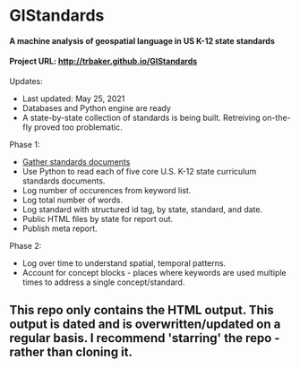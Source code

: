 # GIStandards
#### A machine analysis of geospatial language in US K-12 state standards
#### Project URL: http://trbaker.github.io/GIStandards

Updates:
<ul>
 <li>Last updated: May 25, 2021
 <LI>Databases and Python engine are ready
 <li>A state-by-state collection of standards is being built. Retreiving on-the-fly proved too problematic.   
   
 </ul>
 
Phase 1:
<ul>
<li><a target="new" href="https://www.dropbox.com/sh/deaf3jrb48a6amf/AAA56gcQ_P1D6msnaNR5PeY9a?dl=0">Gather standards documents</a>
  <LI>Use Python to read each of five core U.S. K-12 state curriculum standards documents.
<li>Log number of occurences from keyword list. 
<LI>Log total number of words.
<li>Log standard with structured id tag, by state, standard, and date.
<li>Public HTML files by state for report out.
<li>Publish meta report.
  </ul>
  Phase 2:
  <ul>
<li>Log over time to understand spatial, temporal patterns.
  <LI>Account for concept blocks - places where keywords are used multiple times to address a single concept/standard.
</ul>

## This repo only contains the HTML output.  This output is dated and is overwritten/updated on a regular basis.  I recommend 'starring' the repo - rather than cloning it.

